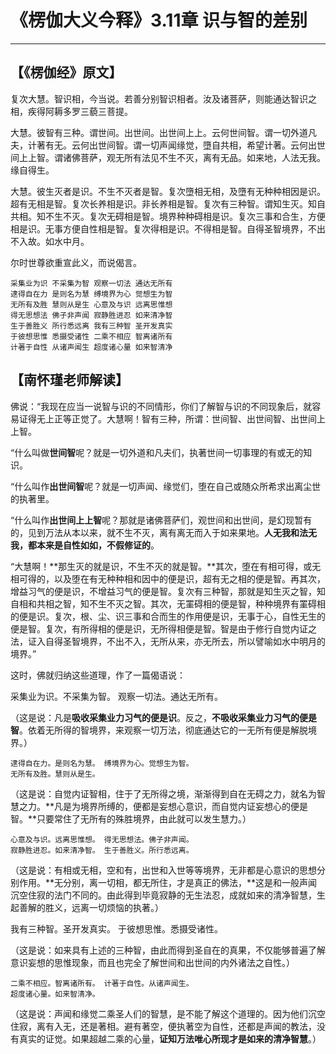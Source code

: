 # 《楞伽大义今释》3.11章 识与智的差别

------

## 【《楞伽经》原文】

复次大慧。智识相，今当说。若善分别智识相者。汝及诸菩萨，则能通达智识之相，疾得阿耨多罗三藐三菩提。

大慧。彼智有三种。谓世间。出世间。出世间上上。云何世间智。谓一切外道凡夫，计著有无。云何出世间智。谓一切声闻缘觉，墮自共相，希望计著。云何出世间上上智。谓诸佛菩萨，观无所有法见不生不灭，离有无品。如来地，人法无我。缘自得生。

大慧。彼生灭者是识。不生不灭者是智。复次墮相无相，及墮有无种种相因是识。超有无相是智。复次长养相是识。非长养相是智。复次有三种智。谓知生灭。知自共相。知不生不灭。复次无碍相是智。境界种种碍相是识。复次三事和合生，方便相是识。无事方便自性相是智。复次得相是识。不得相是智。自得圣智境界，不出不入故。如水中月。

尔时世尊欲重宣此义，而说偈言。

```
采集业为识 不采集为智 观察一切法 通达无所有
逮得自在力 是则名为慧 缚境界为心 觉想生为智
无所有及胜 慧则从是生 心意及与识 远离思惟想
得无思想法 佛子非声闻 寂静胜进忍 如来清净智
生于善胜义 所行悉远离 我有三种智 圣开发真实
于彼想思惟 悉摄受诸性 二乘不相应 智离诸所有
计著于自性 从诸声闻生 超度诸心量 如来智清净
```



## 【南怀瑾老师解读】

佛说：“我现在应当一说智与识的不同情形，你们了解智与识的不同现象后，就容易证得无上正等正觉了。大慧啊！智有三种，所谓：世间智、出世间智、出世间上上智。

“什么叫做**世间智**呢？就是一切外道和凡夫们，执著世间一切事理的有或无的知识。

“什么叫作**出世间智**呢？就是一切声闻、缘觉们，堕在自己或随众所希求出离尘世的执著里。

“什么叫作**出世间上上智**呢？那就是诸佛菩萨们，观世间和出世间，是幻现暂有的，见到万法从本以来，就不生不灭，离有离无而入于如来果地。**人无我和法无我，都本来是自性如如，不假修证的**。

“大慧啊！**那生灭的就是识，不生不灭的就是智。**其次，堕在有相可得，或无相可得的，以及堕在有无种种相和因中的便是识，超有无之相的便是智。再其次，增益习气的便是识，不增益习气的便是智。复次有三种智，那就是知生灭之智，知自相和共相之智，知不生不灭之智。其次，无罣碍相的便是智，种种境界有罣碍相的便是识。复次，根、尘、识三事和合而生的作用便是识，无事于心，自性无生的便是智。复次，有所得相的便是识，无所得相便是智。智是由于修行自觉内证之法，证入自得圣智境界，不出不入，无所从来，亦无所去，所以譬喻如水中明月的境界。”

这时，佛就归纳这些道理，作了一篇偈语说：

采集业为识。不采集为智。 观察一切法。通达无所有。

（这是说：凡是**吸收采集业力习气的便是识**。反之，**不吸收采集业力习气的便是智**。依着无所得的智境界，来观察一切万法，彻底通达它的一无所有便是解脱境界。）

```
逮得自在力。是则名为慧。 缚境界为心。觉想生为智。
无所有及胜。慧则从是生。
```

（这是说：自觉内证智相，住于了无所得之境，渐渐得到自在无碍之力，就名为智慧之力。**凡是为境界所缚的，便都是妄想心意识，而自觉内证妄想心的便是智。**只要常住了无所有的殊胜境界，由此就可以发生慧力。）

```
心意及与识。远离思惟想。 得无思想法。佛子非声闻。
寂静胜进忍。如来清净智。 生于善胜义。所行悉远离。
```

（这是说：有相或无相，空和有，出世和入世等等境界，无非都是心意识的思想分别作用。**无分别，离一切相，都无所住，才是真正的佛法，**这是和一般声闻沉空住寂的法门不同的。由此得到毕竟寂静的无生法忍，成就如来的清净智慧，生起善解的胜义，远离一切烦恼的执著。）

我有三种智。圣开发真实。 于彼想思惟。悉摄受诸性。

（这是说：如来具有上述的三种智，由此而得到圣自在的真果，不仅能够普遍了解意识妄想的思惟现象，而且也完全了解世间和出世间的内外诸法之自性。）

```
二乘不相应。智离诸所有。 计著于自性。从诸声闻生。
超度诸心量。如来智清净。
```

（这是说：声闻和缘觉二乘圣人们的智慧，是不能了解这个道理的。因为他们沉空住寂，离有入无，还是著相。避有著空，便执著空为自性，还都是声闻的教法，没有真实的证觉。如果超越二乘的心量，**证知万法唯心所现才是如来的清净智慧**。）

